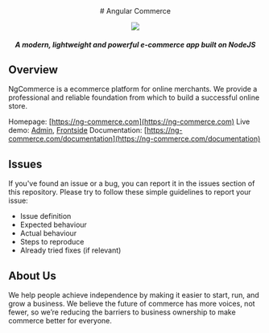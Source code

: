 <div align="center">
# Angular Commerce

![](https://ng-commerce.com/images/logo.png)

##### A modern, lightweight and powerful e-commerce app built on NodeJS
</div>

## Overview
NgCommerce is a ecommerce platform for online merchants. We provide a professional and reliable foundation from which to build a successful online store.

Homepage: [https://ng-commerce.com](https://ng-commerce.com)
Live demo: [Admin](https://ng-commerce.com/demo/admin/),  [Frontside](https://demo.ng-commerce.com/home)
Documentation: [https://ng-commerce.com/documentation](https://ng-commerce.com/documentation)

## Issues

If you've found an issue or a bug, you can report it in the issues section of this repository. Please try to follow these simple guidelines to report your issue:

* Issue definition
* Expected behaviour
* Actual behaviour
* Steps to reproduce
* Already tried fixes (if relevant)

## About Us

We help people achieve independence by making it easier to start, run, and grow a business. We believe the future of commerce has more voices, not fewer, so we’re reducing the barriers to business ownership to make commerce better for everyone.

